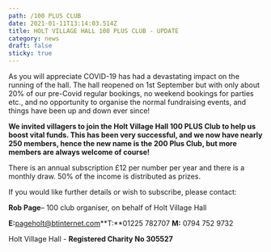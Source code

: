 ```yaml
---
path: /100 PLUS CLUB
date: 2021-01-11T13:14:03.514Z
title: HOLT VILLAGE HALL 100 PLUS CLUB - UPDATE
category: news
draft: false
sticky: true
---
```

As you will appreciate COVID-19 has had a devastating impact on the running of the hall. The hall reopened on 1st September but with only about 20% of our pre-Covid regular bookings, no weekend bookings for parties etc., and no opportunity to organise the normal fundraising events, and things have been up and down ever since!  

**We invited villagers to join the Holt Village Hall 100 PLUS Club to help us boost vital funds.  This has been very successful, and we now have nearly 250 members, hence the new name is the 200 Plus Club, but more members are always welcome of course!**

There is an annual subscription £12 per number per year and there is a monthly draw. 50% of the income is distributed as prizes.

If you would like further details or wish to subscribe, please contact:

**Rob Page**– 100 club organiser, on behalf of Holt Village Hall

**E:**[pageholt@btinternet.com](mailto:pageholt@btinternet.com)**T:**01225 782707 **M:** 0794 752 9732

Holt Village Hall - **Registered Charity No 305527**